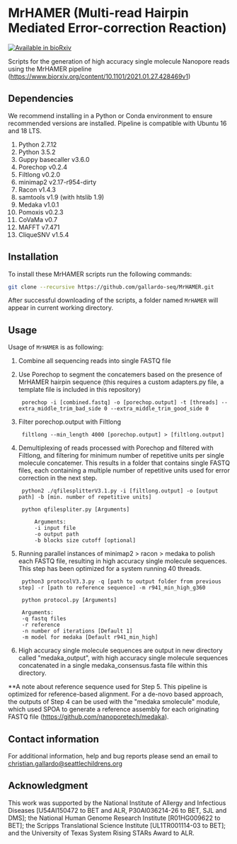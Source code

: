 # MrHAMER (Multi-read Hairpin Mediated Error-correction Reaction)

[![Available in bioRxiv](https://img.shields.io/badge/Available%20in-bioRxiv-red)](https://www.biorxiv.org/content/10.1101/2021.01.27.428469v1)

Scripts for the generation of high accuracy single molecule Nanopore reads using the MrHAMER pipeline (https://www.biorxiv.org/content/10.1101/2021.01.27.428469v1)

## Dependencies

We recommend installing in a Python or Conda environment to ensure recommended versions are installed. Pipeline is compatible with Ubuntu 16 and 18 LTS.

1. Python 2.7.12
2. Python 3.5.2
3. Guppy basecaller v3.6.0
4. Porechop v0.2.4
5. Filtlong v0.2.0
6. minimap2 v2.17-r954-dirty
7. Racon v1.4.3
8. samtools v1.9 (with htslib 1.9)
9. Medaka v1.0.1
10. Pomoxis v0.2.3
11. CoVaMa v0.7
12. MAFFT v7.471
13. CliqueSNV v1.5.4

## Installation
To install these MrHAMER scripts run the following commands:

```bash
git clone --recursive https://github.com/gallardo-seq/MrHAMER.git
```

After successful downloading of the scripts, a folder named `MrHAMER` will appear in current working directory.

## Usage
Usage of `MrHAMER` is as following:

1. Combine all sequencing reads into single FASTQ file
2. Use Porechop to segment the concatemers based on the presence of MrHAMER hairpin sequence (this requires a custom adapters.py file, a template file is included in this repository)

        porechop -i [combined.fastq] -o [porechop.output] -t [threads] --extra_middle_trim_bad_side 0 --extra_middle_trim_good_side 0

3. Filter porechop.output with Filtlong
           
        filtlong --min_length 4000 [porechop.output] > [filtlong.output]
           
4. Demultiplexing of reads processed with Porechop and filtered with Filtlong, and filtering for minimum number of repetitive units per single molecule concatemer. This results in a folder that contains single FASTQ files, each containing a multiple number of repetitive units used for error correction in the next step.

        python2 ./qfilesplitterV3.1.py -i [filtlong.output] -o [output path] -b [min. number of repetitive units]

        python qfilespliter.py [Arguments]
        
            Arguments:
            -i input file
            -o output path
            -b blocks size cutoff [optional]

5. Running parallel instances of minimap2 > racon > medaka to polish each FASTQ file, resulting in high accuracy single molecule sequences. This step has been optimized for a system running 40 threads.

        python3 protocolV3.3.py -q [path to output folder from previous step] -r [path to reference sequence] -m r941_min_high_g360
        
        python protocol.py [Arguments]
        
        Arguments:
        -q fastq files
        -r reference
        -n number of iterations [Default 1]
        -m model for medaka [Default r941_min_high]

6. High accuracy single molecule sequences are output in new directory called "medaka_output", with high accuracy single molecule sequences concatenated in a single medaka_consensus.fasta file within this directory.

**A note about reference sequence used for Step 5. This pipeline is optimized for reference-based alignment. For a de-novo based approach, the outputs of Step 4 can be used with the "medaka smolecule" module, which used SPOA to generate a reference assembly for each originating FASTQ file (https://github.com/nanoporetech/medaka). 

## Contact information

For additional information, help and bug reports please send an email to christian.gallardo@seattlechildrens.org

## Acknowledgment

This work was supported by the National Institute of Allergy and Infectious Diseases [U54AI150472 to BET and ALR, P30AI036214-26 to BET, SJL and DMS]; the National Human Genome Research Institute [R01HG009622 to BET]; the Scripps Translational Science Institute [UL1TR001114-03 to BET]; and the University of Texas System Rising STARs Award to ALR.
